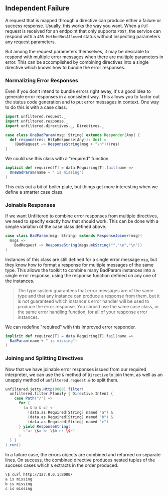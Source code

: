 Independent Failure
-------------------

A request that is mapped through a directive can produce either a
failure or success response. Usually, this works the way you
want. When a `PUT` request is received for an endpoint that only
supports `POST`, the service can respond with a `405 MethodNotAllowed`
status without inspecting parameters any request parameters.

But among the request parameters themselves, it may be desirable to
respond with multiple error messages when there are multiple
parameters in error. This can be accomplished by combining directives
into a single directive which knows how to bundle the error responses.

### Normalizing Error Responses

Even if you don't intend to bundle errors right away, it's a good idea
to generate error responses in a consistent way. This allows you to
factor out the status code generation and to put error messages in
context. One way to do this is with a case class.

```scala
import unfiltered.request._
import unfiltered.response._
import unfiltered.directives._, Directives._

case class OneBadParam(msg: String) extends Responder[Any] {
  def respond(res: HttpResponse[Any]): Unit = 
    (BadRequest ~> ResponseString(msg + "\n"))(res)
}
```

We could use this class with a "required" function.

```scala
implicit def required[T] = data.Requiring[T].fail(name => 
  OneBadParam(name + " is missing")
)
```

This cuts out a bit of boiler plate, but things get more interesting
when we define a smarter case class.

### Joinable Responses

If we want Unfiltered to combine error responses from multiple
directives, we need to specify exactly how that should work. This can
be done with a simple variation of the case class defined above.

```scala
case class BadParam(msg: String) extends ResponseJoiner(msg)(
  msgs =>
    BadRequest ~> ResponseString(msgs.mkString("","\n","\n"))
)
```

Instances of this class are still defined for a single error message
`msg`, but they know how to format a response for multiple messages of
the same type. This allows the toolkit to combine many BadParam
instances into a single error response, using the response function
defined on any one of the instances.

> The type system guarantees that error messages are of the same type
  and that any instance can produce a response from them, but it is
  not guaranteed which instance's error handler will be used to
  produce the error response. You should use the same case class, or
  the same error handling function, for all of your response error
  instances.

We can redefine "required" with this improved error responder.

```scala
implicit def required[T] = data.Requiring[T].fail(name => 
  BadParam(name + " is missing")
)
```

### Joining and Splitting Directives

Now that we have joinable error responses issued from our required
interpreter, we can use the `&` method of `Directive` to join them, as
well as an unapply method of `unfiltered.request.&` to split them.

```scala
unfiltered.jetty.Http(8080).filter(
  unfiltered.filter.Planify { Directive.Intent {
    case Path("/") =>
      for {
        (a & b & c) <-
          (data.as.Required[String] named "a") &
          (data.as.Required[String] named "b") &
          (data.as.Required[String] named "c")
      } yield ResponseString(
        s"a: \$a b: \$b c: \$c"
      )
  } }
).run()
```

In a failure case, the errors objects are combined and returned on
separate lines. On success, the combined directive produces nested
tuples of the success cases which `&` extracts in the order produced.

```sh
\$ curl http://127.0.0.1:8080/
a is missing
b is missing
c is missing
```
